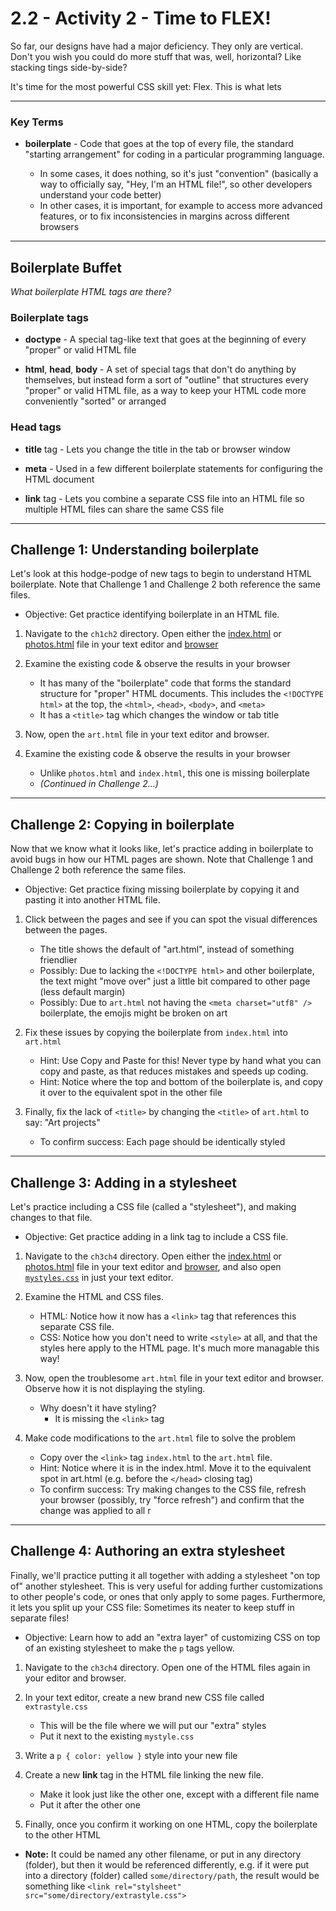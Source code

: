 # 2.2 - Activity 2 - Time to FLEX!

So far, our designs have had a major deficiency. They only are vertical. Don't
you wish you could do more stuff that was, well, horizontal? Like stacking
tings side-by-side?

It's time for the most powerful CSS skill yet: Flex. This is what lets


----------------


### Key Terms

- **boilerplate** - Code that goes at the top of every file, the standard
  "starting arrangement" for coding in a particular programming language.

    -  In some cases, it does nothing, so it's just "convention" (basically a
       way to officially say, "Hey, I'm an HTML file!", so other developers
       understand your code better)
    -  In other cases, it is important, for example to access more advanced
       features, or to fix inconsistencies in margins across different browsers


----------------


Boilerplate Buffet
---------------------


*What boilerplate HTML tags are there?*

### Boilerplate tags

- **doctype** - A special tag-like text that goes at the beginning of every
  "proper" or valid HTML file

- **html**, **head**, **body** - A set of special tags that don't do anything
  by themselves, but instead form a sort of "outline" that structures every
  "proper" or valid HTML file, as a way to keep your HTML code more
  conveniently "sorted" or arranged

### Head tags

- **title** tag - Lets you change the title in the tab or
  browser window

- **meta** - Used in a few different boilerplate statements for configuring the
  HTML document

- **link** tag - Lets you combine a separate CSS file into an
  HTML file so multiple HTML files can share the same CSS file



----------------------------------



Challenge 1: Understanding boilerplate
----------------------------------

Let's look at this hodge-podge of new tags to begin to understand HTML
boilerplate. Note that Challenge 1 and Challenge 2 both reference the same
files.

* Objective: Get practice identifying boilerplate in an HTML file.

1. Navigate to the `ch1ch2` directory. Open either the [index.html](./ch1ch2/index.html) or
[photos.html](./ch1ch2/photos.html) file in your text editor and
[browser](../act3/ch1ch2/index.html)

2. Examine the existing code & observe the results in your browser
    - It has many of the "boilerplate" code that forms the standard structure
      for "proper" HTML documents. This includes the `<!DOCTYPE html>` at the
      top, the `<html>`, `<head>`, `<body>`, and `<meta>`
    - It has a `<title>` tag which changes the window or tab title

3. Now, open the `art.html` file in your text editor and browser.

4. Examine the existing code & observe the results in your browser
    - Unlike `photos.html` and `index.html`, this one is missing boilerplate
    - _(Continued in Challenge 2...)_

-----------------


Challenge 2: Copying in boilerplate
----------------------------------

Now that we know what it looks like, let's practice adding in boilerplate to
avoid bugs in how our HTML pages are shown.  Note that Challenge 1 and
Challenge 2 both reference the same files.

* Objective: Get practice fixing missing boilerplate by copying it and pasting
  it into another HTML file.

1. Click between the pages and see if you can spot the visual differences
between the pages.
    - The title shows the default of "art.html", instead of something
      friendlier
    - Possibly: Due to lacking the `<!DOCTYPE html>` and other boilerplate, the
      text might "move over" just a little bit compared to other page (less
      default margin)
    - Possibly: Due to `art.html` not having the `<meta charset="utf8" />`
      boilerplate, the emojis might be broken on  art

2. Fix these issues by copying the boilerplate from `index.html` into
`art.html`
    - Hint: Use Copy and Paste for this! Never type by hand what you can copy
      and paste, as that reduces mistakes and speeds up coding.
    - Hint: Notice where the top and bottom of the boilerplate is, and copy it
      over to the equivalent spot in the other file

3. Finally, fix the lack of `<title>` by changing the `<title>` of `art.html`
to say: "Art projects"
    - To confirm success: Each page should be identically styled



----------------------------------



Challenge 3: Adding in a stylesheet
------------------------------------

Let's practice including a CSS file (called a "stylesheet"), and making changes
to that file.

* Objective: Get practice adding in a link tag to include a CSS file.

1. Navigate to the `ch3ch4` directory. Open either the [index.html](./ch3ch4/index.html) or
[photos.html](./ch3ch4/photos.html) file in your text editor and
[browser](../act3/ch3ch4/index.html), and also open
[`mystyles.css`](../act3/ch3ch4/mystyles.css) in just your text editor.

2. Examine the HTML and CSS files.
    - HTML: Notice how it now has a `<link>` tag that references this separate
      CSS file.
    - CSS: Notice how you don't need to write `<style>` at all, and that the
      styles here apply to the HTML page. It's much more managable this way!

3. Now, open the troublesome `art.html` file in your text editor and browser.
Observe how it is not displaying the styling.
    - Why doesn't it have styling?
        - It is missing the `<link>` tag

4. Make code modifications to the `art.html` file to solve the problem
    - Copy over the `<link>` tag `index.html` to the `art.html` file.
    - Hint: Notice where it is in the index.html. Move it to the equivalent
      spot in art.html (e.g. before the `</head>` closing tag)
    - To confirm success: Try making changes to the CSS file, refresh your
      browser (possibly, try "force refresh") and confirm that the change was
      applied to all r


------------




Challenge 4: Authoring an extra stylesheet
----------------------------------

Finally, we'll practice putting it all together with adding a stylesheet "on
top of" another stylesheet. This is very useful for adding further
customizations to other people's code, or ones that only apply to some pages.
Furthermore, it lets you split up your CSS file: Sometimes its neater to keep
stuff in separate files!

* Objective: Learn how to add an "extra layer" of customizing CSS on top of an
  existing stylesheet to make the `p` tags yellow.


1. Navigate to the `ch3ch4` directory. Open one of the HTML files again in your
editor and browser.

2. In your text editor, create a new brand new CSS file called `extrastyle.css`
    - This will be the file where we will put our "extra" styles
    - Put it next to the existing `mystyle.css`

3. Write a `p { color: yellow }` style into your new file

4. Create a new **link** tag in the HTML file linking the new file.
    - Make it look just like the other one, except with a different file name
    - Put it after the other one
5. Finally, once you confirm it working on one HTML, copy the boilerplate to
the other HTML


- **Note:** It could be named any other filename, or put in any directory
  (folder), but then it would be referenced differently, e.g. if it were put
  into a directory  (folder) called `some/directory/path`, the result would be
  something like `<link rel="stylsheet" src="some/directory/extrastyle.css">`


